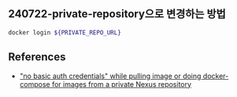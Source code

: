 ## 240722-private-repository으로 변경하는 방법

```bash
docker login ${PRIVATE_REPO_URL}
```

## References

- ["no basic auth credentials" while pulling image or doing docker-compose for images from a private Nexus repository](https://stackoverflow.com/questions/59634926/no-basic-auth-credentials-while-pulling-image-or-doing-docker-compose-for-imag)

